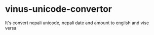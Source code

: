 # vinus-unicode-convertor
It's convert nepali unicode, nepali date and amount to english and vise versa
